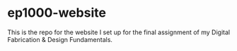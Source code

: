 # ep1000-website

This is the repo for the website I set up for the final assignment of my Digital Fabrication & Design Fundamentals.
